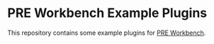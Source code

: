 # PRE Workbench Example Plugins

This repository contains some example plugins for [PRE Workbench](https://luelista.github.io/pre_workbench/).

